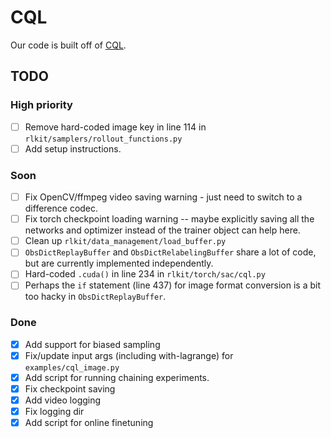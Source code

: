 # CQL

Our code is built off of [CQL](https://github.com/aviralkumar2907/CQL). 

## TODO
### High priority
- [ ] Remove hard-coded image key in line 114 in `rlkit/samplers/rollout_functions.py`
- [ ] Add setup instructions. 

### Soon
- [ ] Fix OpenCV/ffmpeg video saving warning - just need to switch to a difference codec. 
- [ ] Fix torch checkpoint loading warning -- maybe explicitly saving all the networks and optimizer instead of the trainer object can help here. 
- [ ] Clean up `rlkit/data_management/load_buffer.py`
- [ ] `ObsDictReplayBuffer` and `ObsDictRelabelingBuffer` share a lot of code, but are currently implemented independently.
- [ ] Hard-coded `.cuda()` in line 234 in `rlkit/torch/sac/cql.py`
- [ ] Perhaps the `if` statement (line 437) for image format conversion is a bit too hacky in `ObsDictReplayBuffer`. 

### Done
- [x] Add support for biased sampling
- [x] Fix/update input args (including with-lagrange) for `examples/cql_image.py`
- [x] Add script for running chaining experiments. 
- [x] Fix checkpoint saving
- [x] Add video logging
- [x] Fix logging dir
- [x] Add script for online finetuning